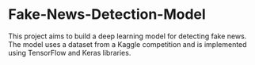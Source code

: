 # Fake-News-Detection-Model
This project aims to build a deep learning model for detecting fake news. The model uses a dataset from a Kaggle competition and is implemented using TensorFlow and Keras libraries.
